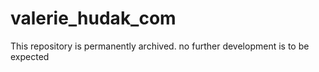 # valerie_hudak_com


This repository is permanently archived.  no further development is to be expected

